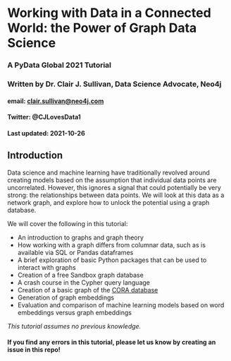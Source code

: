 # Working with Data in a Connected World: the Power of Graph Data Science
### A PyData Global 2021 Tutorial
### Written by Dr. Clair J. Sullivan, Data Science Advocate, Neo4j
#### email: clair.sullivan@neo4j.com
#### Twitter: @CJLovesData1
#### Last updated: 2021-10-26

## Introduction

Data science and machine learning have traditionally revolved around creating models based on the assumption that individual data points are uncorrelated. However, this ignores a signal that could potentially be very strong: the relationships between data points. We will look at this data as a network graph, and explore how to unlock the potential using a graph database.

We will cover the following in this tutorial:

- An introduction to graphs and graph theory
- How working with a graph differs from columnar data, such as is available via SQL or Pandas dataframes
- A brief exploration of basic Python packages that can be used to interact with graphs
- Creation of a free Sandbox graph database
- A crash course in the Cypher query language
- Creation of a basic graph of the [CORA database](https://relational.fit.cvut.cz/dataset/CORA)
- Generation of graph embeddings
- Evaluation and comparison of machine learning models based on word embeddings versus graph embeddings

_This tutorial assumes no previous knowledge._  

#### If you find any errors in this tutorial, please let us know by creating an issue in this repo!